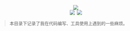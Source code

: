 <div align="center"><img src="https://ossweb-img.qq.com/images/lol/web201310/skin/big92018.jpg"/></div>
<div align="center"><img src="https://img.shields.io/badge/WeChat-yamolv-green.svg"/>&ensp;<img src="https://img.shields.io/badge/mistake-record-red.svg"/></div>

> 本目录下记录了我在代码编写、工具使用上遇到的一些麻烦。
